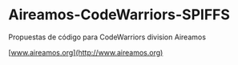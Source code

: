 # Aireamos-CodeWarriors-SPIFFS
Propuestas de código para CodeWarriors division Aireamos


[www.aireamos.org](http://www.aireamos.org)
